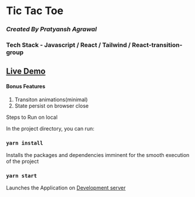 # Tic Tac Toe

### *Created By Pratyansh Agrawal*

### Tech Stack - Javascript / React / Tailwind / React-transition-group

## [Live Demo](https://pratyansh-agrawal.github.io/todo-platform/)

#### Bonus Features
1. Transiton animations(minimal)
2. State persist on browser close

Steps to Run on local

In the project directory, you can run:

### `yarn install`

Installs the packages and dependencies imminent for the smooth execution of the project

### `yarn start`

Launches the Application on [Development server](localhost:3000)
